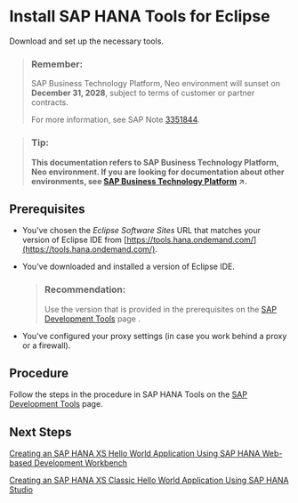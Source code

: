 <!-- loiob0e351ada628458cb8906f55bcac4755 -->

# Install SAP HANA Tools for Eclipse

Download and set up the necessary tools.

> ### Remember:  
> SAP Business Technology Platform, Neo environment will sunset on **December 31, 2028**, subject to terms of customer or partner contracts.
> 
> For more information, see SAP Note [3351844](https://me.sap.com/notes/3351844).

> ### Tip:  
> **This documentation refers to SAP Business Technology Platform, Neo environment. If you are looking for documentation about other environments, see [SAP Business Technology Platform](https://help.sap.com/viewer/65de2977205c403bbc107264b8eccf4b/Cloud/en-US/6a2c1ab5a31b4ed9a2ce17a5329e1dd8.html "SAP Business Technology Platform (SAP BTP) is an integrated offering comprised of four technology portfolios: database and data management, application development and integration, analytics, and intelligent technologies. The platform offers users the ability to turn data into business value, compose end-to-end business processes, and build and extend SAP applications quickly.") :arrow_upper_right:.**



## Prerequisites

-   You've chosen the *Eclipse Software Sites* URL that matches your version of Eclipse IDE from [https://tools.hana.ondemand.com/](https://tools.hana.ondemand.com/).
-   You've downloaded and installed a version of Eclipse IDE.

    > ### Recommendation:  
    > Use the version that is provided in the prerequisites on the [SAP Development Tools](https://tools.hana.ondemand.com/#hanatools) page .

-   You've configured your proxy settings \(in case you work behind a proxy or a firewall\).



## Procedure

Follow the steps in the procedure in SAP HANA Tools on the [SAP Development Tools](https://tools.hana.ondemand.com/#hanatools) page.



## Next Steps

[Creating an SAP HANA XS Hello World Application Using SAP HANA Web-based Development Workbench](creating-an-sap-hana-xs-hello-world-application-using-sap-hana-web-based-development-work-4959458.md#loio4959458552574c77b62fe27b0eb363ef)

[Creating an SAP HANA XS Classic Hello World Application Using SAP HANA Studio](creating-an-sap-hana-xs-classic-hello-world-application-using-sap-hana-studio-3762b22.md#loio3762b229a4074fc59ac6a9ee7404f8c9)

